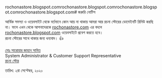 rochonastore.blogspot.comrochonastore.blogspot.comrochonastore.blogspot.comrochonastore.blogspot.com# জরুরি নোটিস

আর্থিক সমস্যা ও ওয়েবসাইট থেকে বর্তমানে কোন আয় না থাকায় আমরা আর রচনা স্টোরের ডোমেইনটি রিনিউ করছি না। ফলে এখন থেকে আপনাদেরকে [rochonastore.com](https://rochonastore.com) এর বদলে [rochonastore.blogspot.com](https://rochonastore.blogspot.com) ওয়েবসাইটে প্রবেশ করতে হবে।
<br>
রচনা স্টোরের সাথে থাকার জন্য ধন্যবাদ। 👍<br>
<br>
<a href="https://ms-jahan.github.io">মোঃ সারোয়ার জাহান সাবিত</a><br>
System Administrator & Customer Support Representative<br>
<a href="https://rochonastore.blogspot.com">রচনা স্টোর</a><br>

তারিখ: ২রা সেপ্টেম্বর, ২০২০

